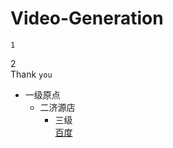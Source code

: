 # Video-Generation

    1
2 <br>
Thank `you`<br>

* 一级原点
    * 二济源店
        * 三级<br>
[百度](https://www.baidu.com/ "悬停显示")
